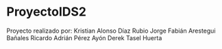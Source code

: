# ProyectoIDS2

Proyecto realizado por:
Kristian Alonso Díaz Rubio
Jorge Fabián Arestegui Bañales
Ricardo Adrián Pérez Ayón
Derek Tasel Huerta
